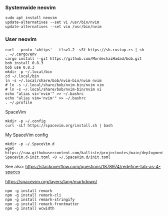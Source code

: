 

### Systemwide neovim

```
sudo apt install neovim
update-alternatives --set vi /usr/bin/nvim
update-alternatives --set vim /usr/bin/nvim
```


### User neovim

```
curl --proto '=https' --tlsv1.2 -sSf https://sh.rustup.rs | sh
. ~/.cargo/env
cargo install --git https://github.com/MordechaiHadad/bob.git
bob install 0.8.3
bob use 0.8.3
mkdir -p ~/.local/bin
cd ~/.local/bin
ln -s ~/.local/share/bob/nvim-bin/nvim nvim
# ln -s ~/.local/share/bob/nvim-bin/nvim vim
# ln -s ~/.local/share/bob/nvim-bin/nvim vi
echo "alias vi='nvim'" >> ~/.bashrc
echo "alias vim='nvim'" >> ~/.bashrc
. ~/.profile
```


SpaceVim

```
mkdir -p ~/.config
curl -sLf https://spacevim.org/install.sh | bash
```


My SpaceVim config

```
mkdir -p ~/.SpaceVim.d
wget https://raw.githubusercontent.com/kalliste/projectnotes/main/deployment/dot-SpaceVim.d-init.toml -O ~/.SpaceVim.d/init.toml
```


See also:
https://stackoverflow.com/questions/1878974/redefine-tab-as-4-spaces



https://spacevim.org/layers/lang/markdown/

```
npm -g install remark
npm -g install remark-cli
npm -g install remark-stringify
npm -g install remark-frontmatter
npm -g install wcwidth
```
